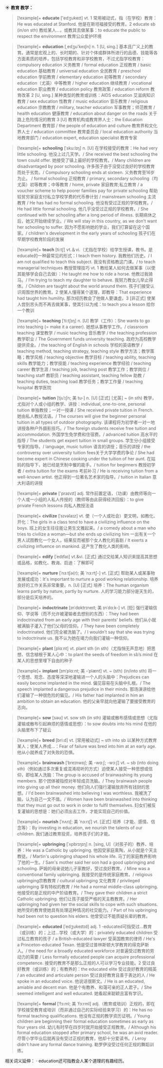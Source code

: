 ☀ <span class="category">**教育 教学：**</span>
>[!example]+ <span class="vocabulary">**educate**</span> ['edʒukeɪt] 
> <span class="definition">vt. 1 常用被动式，指（在学校）教育：</span>He was educated at Stanford. 他是在斯坦福接受的教育。<span class="definition">2 educate sb (in/on sth) 教给某人…，或教其去做某事：</span>to educate the public to respect the environment 教育公众爱护环境 

>[!example]+ <span class="vocabulary">**education**</span> [͵edʒu'keɪʃn] 
> <span class="definition">n. 1 [U, sing.] 基本且广义上的教育。通常是宏观上的、长时期的、针对个体或群体所进行的品德、技能等各方面素质的培养，包括学校教育和非学校教育，不过尤指学校教育：</span>compulsory education 义务教育 / formal education 正规教育 / basic education 基础教育 / universal education 全民教育 / preschool education 学前教育 / elementary education 初等教育 / secondary education（尤英）中等教育 / higher education 继续教育 / vocational education 职业教育 / education policy 教育政策 / education reform 教育改革 <span class="definition">2 [U, sing.] 某种类型的教育或训练：</span>AIDS education 艾滋病知识教育 / sex education 性教育 / music education 音乐教育 / religious education 宗教教育 / military, teacher education 军事教育；师范教育 / health education 健康教育 / education about danger on the roads 关于路上危险情况的教育 <span class="definition">3 [U] 教育机构或教育界人士：</span>the Education Department 教育部 / the people of education and culture 教育界和文化界人士 / education committee 教育委员会 / local education authority 当地教育部门 / education expert, education specialist 教育专家
           
>[!example]+ <span class="vocabulary">**schooling**</span> [ˈsku:lɪŋ]
> <span class="definition">n. [U] 在学校接受的教育：</span>He had very little schooling. 他没上过几天学。/ She received the best schooling the town could offer. 她接受了镇上最好的学校教育。/ Many children are disadvantaged by poor schooling. 许多孩子由于没受过良好的学校教育而处于劣势。/ Compulsory schooling ends at sixteen. 义务教育至16岁为止。 / formal schooling 正规教育 / primary, secondary schooling（均尤英）初等教育；中等教育 / home, private 家庭教育;私立教育 / a voucher scheme to help poorer families pay for private schooling 帮助较贫穷家庭支付私立学校学费的代币券计划 / mainstream schooling 主流教育 / He has had no formal schooling. 他没有受过正规的学校教育。/ He had little formal schooling. 他几乎没受过正规的学校教育。/ She continued with her schooling after a long period of illness. 长期病休之后，她又开始继续学业。/ We will stay in this country, as we don't want her schooling to suffer. 因为不愿影响她的学业，我们打算留在这个国家。/ children's development in the early years of schooling 孩子们在早期学校教育阶段的发展

>[!example]+ <span class="vocabulary">**teach**</span> [ti:tʃ] 
> <span class="definition">vt.＆vi.（尤指在学校）给学生授课，教书。是educate的一种最常见的形式：</span>I teach them history. 我教他们历史。/ I am not qualified to teach this subject. 我没有资格教这门课。/ to teach managerial techniques 教授管理技巧 <span class="definition">vt. 1 教给某人如何去做某事（以使其能够学会自己去做）：</span>He taught me how to ride a horse. 他教过我骑马。/ I’m trying to teach my daughter to behave. 我努力教女儿举止得体。/ Children are taught about the world around them. 孩子们接受认识周围世界的教育。<span class="definition">2 使某人懂得某个道理，即教导：</span>That experience had taught him humility. 那次经历教会了他做人要谦虚。<span class="definition">3 [非正式] 使某人尝到苦头而不再去做某事，使其引以为戒：</span>to teach you a lesson 给你一个教训
           
>[!example]+ <span class="vocabulary">**teaching**</span> [ˈti:tʃɪŋ]
> <span class="definition">n. [U] 教学（工作）：</span>She wants to go into teaching (= make it a career). 她想从事教学工作。/ classroom teaching 课堂教学 / music teaching 音乐教学 / the teaching profession 教学职业 / The Government funds university teaching. 政府为高校教学提供资金。/ the teaching of English in schools 学校的英语教学 / teaching method, teaching strategy, teaching style 教学方法；教学策略；教学风格 / teaching objective 教学目标 / teaching ability, teaching skills 教学能力；教学技能 / teaching experience 教学经验 / teaching career 教学生涯 / teaching job, teaching post 教学工作；教学岗位 / teaching staff 教职员 / teaching assistant, teaching fellow 助教 / teaching duties, teaching load 教学任务；教学工作量 / teaching hospital 教学医院

>[!example]+ <span class="vocabulary">**tuition**</span> [tjuˈɪʃn; 美 tu-]
> <span class="definition">n. [U] [正式] [尤英] ~ (in sth) 教学，尤指对个人或小组的教学、讲授：</span>individual, one-to-one, personal tuition 单独教授；一对一授课 / She received private tuition in French. 她由私人教授法语。/ The courses will give the beginner personal tuition in all types of outdoor photography. 该课程将为初学者一对一地讲授各种户外摄影技巧。/ The foreign students receive free tuition and accommodation. 外国学生免学费和住宿费。/ advanced tuition 高水平的指导 / The students get expert tuition in small groups. 学生分小组接受专家的指导。/ language, music tuition 语言的讲授；音乐的讲授 / the controversy over university tuition fees关于大学学费的争论 / She had become expert in Chinese cooking under the tuition of her aunt. 在姑妈的指导下，她已经是烹制中餐的能手。/ tuition for beginners 教授初学者 / extra tuition for the exams 考前补习 / He is receiving tuition from a well-known artist. 他正得到一位著名艺术家的指导。/ tuition in Italian 意大利语的讲授

>[!example]+ <span class="vocabulary">**private**</span> ['praɪvɪt] 
> <span class="definition">adj. 常作前置定语，（功课）由教师等向一个人或一小组的人私人传授的（教师等由此获得经济回报）：</span>to give private French lessons 向私人教授法语
           
>[!example]+ <span class="vocabulary">**civilize**</span> [ˈsɪvəlaɪz]
> <span class="definition">vt. 使（一个人或社会）更文明，如教化、开化：</span>The girls in a class tend to have a civilizing influence on the boys. 班上的女生往往能让男生文雅起来。/ a comedy about a man who tries to civilize a woman—but she ends up civilizing him 一出有关一个男人试图教化一个女人，结果反而被那个女人教化的喜剧 / It exerts a civilizing influence on mankind. 这产生了教化人类的影响。

>[!example]+ <span class="vocabulary">**edify**</span> [ˈedɪfaɪ]
> <span class="definition">vt.&vi. [正式] 通过交给某人知识来提高其思想或品格，如教化、教诲、启迪：</span>了解即可
            
>[!example]+ <span class="vocabulary">**nurture**</span> [ˈnɜ:tʃə(r); 美 ˈnɜ:rtʃ-]
> <span class="definition">vt. [正式] 帮助某人或某事物发展或成功：</span>It's important to nurture a good working relationship. 培养良好的工作关系非常重要。<span class="definition">n. [U] [正式] 培养：</span>The human organism learns partly by nature, partly by nurture. 人的学习能力部分是天生的，部分是后天培养的。

>[!example]+ <span class="vocabulary">**indoctrinate**</span> [ɪnˈdɒktrɪneɪt; 美 ɪnˈdɑ:k-]
> <span class="definition">vt. [贬] 强行灌输信仰、学说等（而不允许被灌输者去想别的东西）：</span>They had been indoctrinated from an early age with their parents' beliefs. 他们从小就被满脑子灌入了他们父母的信仰。/ They have been completely indoctrinated. 他们完全被洗脑了。/ I wouldn't say that she was trying to indoctrinate us. 我不认为她在竭力向我们灌输一种信仰。

>[!example]+ <span class="vocabulary">**plant**</span> [plɑːnt] 
> <span class="definition">vt. plant sth (in sth)（尤指悄无声息地）把思想、信念植根于某人心中：</span>to plant the seeds of freedom in sb’s mind 在某人的思想里埋下自由的种子
           
>[!example]+ <span class="vocabulary">**implant**</span> [ɪmˈplɑ:nt; 美 -ˈplænt]
> <span class="definition">vt. ~ (sth) (in/into sth) 将一个思想、观念、态度等深深地灌输进一个人的头脑中：</span>Prejudices can easily become implanted in the mind. 偏见容易在头脑中扎根。/ The speech implanted a dangerous prejudice in their minds. 那场演讲给他们灌输了一种很危险的偏见。/ His father had implanted in him an ambition to obtain an education. 他的父亲早就向他灌输了要接受教育的志向。

>[!example]+ <span class="vocabulary">**sow**</span> [səʊ] 
> <span class="definition">vt. sow sth (in sth) 灌输或散布感情或思想（尤指灌输或散布引起麻烦的感情或思想）：</span>to sow doubts into his mind 在他的头脑里布下了疑云          
           
>[!example]+ <span class="vocabulary">**breed**</span> [bri:d]
> <span class="definition">vt. [常用被动式] ~ sth into sb 以某种方式教育某人；使某人养成…：</span>Fear of failure was bred into him at an early age. 他从小就养成了对失败的恐惧。

>[!example]+ <span class="vocabulary">**brainwash**</span> [ˈbreɪnwɒʃ; 美 -wɑ:ʃ; -wɔ:ʃ]
> <span class="definition">vt. ~ sb (into doing sth)（例如通过多次重复或混淆视听的方式）迫使某人接受一种思想或信仰，即给某人洗脑：</span>The group is accused of brainwashing its young members. 那个团体被指控对年轻成员洗脑。/ They brainwash people into giving up all their money. 他们向人们强行灌输放弃所有钱财的思想。/ I'd been brainwashed into believing I was worthless. 我被洗了脑，认为自己一文不值。/ Women have been brainwashed into thinking that they must go out to work in order to fulfil themselves. 妇女们被反复灌输的思想是：她们必须出去工作，才能实现自己的价值。
                 
>[!example]+ <span class="vocabulary">**nourish**</span> [ˈnʌrɪʃ; 美 ˈnɜ:rɪʃ]
> <span class="definition">vt. [正式] 培养（才能、感情、信念等）：</span>By investing in education, we nourish the talents of our children. 我们通过教育投资，培养孩子们的才能。                
           
>[!example]+ <span class="vocabulary">**upbringing**</span> [ˈʌpbrɪŋɪŋ]
> <span class="definition">n. [sing, U]（对孩子的）教养、培养：</span>He was a Catholic by upbringing. 他因受家庭熏陶，从小就是个天主教徒。/ Martin's upbringing shaped his whole life. 马丁的家庭教养影响了他的一生。/ Sam's mother said her son had a good upbringing and schooling. 萨姆的母亲说她儿子家教好，受过良好教育。/ Mine was a conventional family upbringing. 我接受的是传统家庭教育。/ religious upbringing宗教教育 / cultural upbringing 文化教育 / privileged upbringing 享有特权的教育 / He had a normal middle-class upbringing. 他接受的是正规的中产阶级教育。/ They gave their children a strict Catholic upbringing. 他们让孩子接受严格的天主教教育。/ Her upbringing had given her the social skills to cope with such situations. 她所受的教育使她具有处理这种情况的社交能力。/ Part of his upbringing had been not to question his elders. 他曾受过不能质疑长辈的教育。

>[!example]+ <span class="vocabulary">**educated**</span> [ˈedʒukeɪtɪd]
> <span class="definition">adj. 1 -educated可指受过…教育（或训练）的；上过…学校（或大学）的：</span>privately educated children 受过私立教育的孩子 / a British-educated lawyer 受英国教育的律师 / He's a Princeton-educated Texan. 他是受过普林斯顿大学教育的得克萨斯人。/ the need for a broadly educated workforce 对普遍受过教育的劳动力的需要 / Less formally educated people can acquire professional competence. 接受的教育不是那么正规的人可以学习专业技能。<span class="definition">2 受过良好教育（或训练）的；有教养的：</span>the educated elite 受过良好教育的精英 / an educated and articulate person 受过良好教育且善于表达的人 / He spoke in an educated voice. 他说话很斯文。/ He is an educated, amiable and decent man. 他是个有教养、和蔼可亲的正人君子。/ She seemed intelligent and well educated. 她看起来聪颖且富有学识。

>[!example]+ <span class="vocabulary">**formal**</span> [ˈfɔ:ml; 美 ˈfɔ:rml]
> <span class="definition">adj.（教育或培训）正规的，即在学校接受教育或培训（而非通过自己的实际经验来学习）的：</span>He has no formal teaching qualifications. 他没有正规的教学资历证明。/ Young children are beginning their formal education sometimes as early as four years old. 幼儿有时早在四岁时就开始接受正规教育。/ Although his formal education stopped after primary school, he was an avid reader. 尽管小学毕业后就再没有受过正规的教育，他却十分爱读书。/ Leroy didn't have any formal dance training. 勒罗伊没受过任何正规的舞蹈训练。

相关词义延伸：
· education还可指教会人某个道理的有趣经历。


